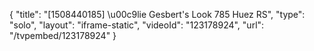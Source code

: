 {
    "title": "[1508440185] \u00c9lie Gesbert's Look 785 Huez RS",
    "type": "solo",
    "layout": "iframe-static",
    "videoId": "123178924",
    "url": "\/tvpembed\/123178924"
}